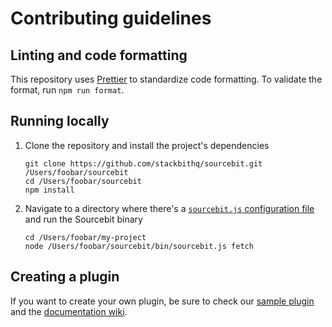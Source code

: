 # Contributing guidelines

## Linting and code formatting

This repository uses [Prettier](https://prettier.io/) to standardize code formatting. To validate the format, run `npm run format`.

## Running locally

1. Clone the repository and install the project's dependencies

    ```
    git clone https://github.com/stackbithq/sourcebit.git /Users/foobar/sourcebit
    cd /Users/foobar/sourcebit
    npm install
    ```

2. Navigate to a directory where there's a [`sourcebit.js` configuration file](https://github.com/stackbithq/sourcebit#manual-configuration) and run the Sourcebit binary

    ```
    cd /Users/foobar/my-project
    node /Users/foobar/sourcebit/bin/sourcebit.js fetch
    ```

## Creating a plugin

If you want to create your own plugin, be sure to check our [sample plugin](https://github.com/stackbithq/sourcebit-sample-plugin) and the [documentation wiki](https://github.com/stackbithq/sourcebit/wiki).
